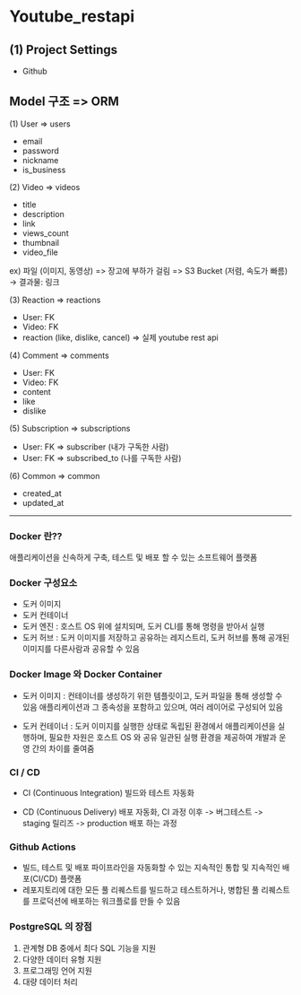 # Youtube_restapi

## (1) Project Settings

- Github

## Model 구조 => ORM

(1) User => users
- email
- password
- nickname
- is_business

(2) Video => videos
- title
- description
- link
- views_count
- thumbnail
- video_file

ex) 파일 (이미지, 동영상)
=> 장고에 부하가 걸림
=> S3 Bucket (저렴, 속도가 빠름) -> 결과물: 링크

(3) Reaction => reactions
- User: FK
- Video: FK
- reaction (like, dislike, cancel) => 실제 youtube rest api

(4) Comment => comments
- User: FK
- Video: FK
- content
- like
- dislike

(5) Subscription => subscriptions
- User: FK => subscriber (내가 구독한 사람)
- User: FK => subscribed_to (나를 구독한 사람)

(6) Common => common
- created_at
- updated_at

-----------------

### Docker 란??
애플리케이션을 신속하게 구축, 테스트 및 배포 할 수 있는 소프트웨어 플랫폼
### Docker 구성요소
- 도커 이미지
- 도커 컨테이너
- 도커 엔진 : 호스트 OS 위에 설치되며, 도커 CLI를 통해 명령을 받아서 실행
- 도커 허브 : 도커 이미지를 저장하고 공유하는 레지스트리, 도커 허브를 통해 공개된 이미지를 다른사람과 공유할 수 있음

### Docker Image 와 Docker Container
- 도커 이미지 : 컨테이너를 생성하기 위한 템플릿이고, 도커 파일을 통해 생성할 수 있음
    애플리케이션과 그 종속성을 포함하고 있으며, 여러 레이어로 구성되어 있음

- 도커 컨테이너 : 도커 이미지를 실행한 상태로 독립된 환경에서 애플리케이션을 실행하며, 필요한 자원은 호스트 OS 와 공유
    일관된 실행 환경을 제공하여 개발과 운영 간의 차이를 줄여줌

### CI / CD
- CI (Continuous Integration)
    빌드와 테스트 자동화

- CD (Continuous Delivery)
    배포 자동화, CI 과정 이후 -> 버그테스트 -> staging 릴리즈 -> production 배포 하는 과정

### Github Actions
- 빌드, 테스트 및 배포 파이프라인을 자동화할 수 있는 지속적인 통합 및 지속적인 배포(CI/CD) 플랫폼
- 레포지토리에 대한 모든 풀 리퀘스트를 빌드하고 테스트하거나, 병합된 풀 리퀘스트를 프로덕션에 배포하는 워크플로를 만들 수 있음

### PostgreSQL 의 장점
1) 관계형 DB 중에서 최다 SQL 기능을 지원
2) 다양한 데이터 유형 지원
3) 프로그래밍 언어 지원
4) 대량 데이터 처리